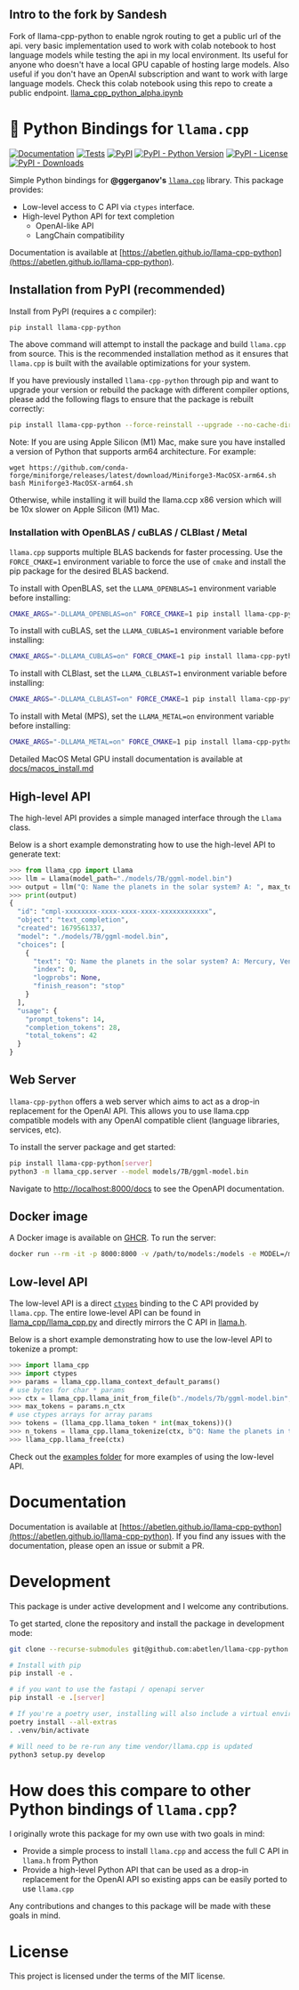 ## Intro to the fork by Sandesh
Fork of llama-cpp-python to enable ngrok routing to get a public url of the api.
very basic implementation used to work with colab notebook to host language models while testing the api in my local environment. Its useful for anyone who doesn't have a local GPU capable of hosting large models. Also useful if you don't have an OpenAI subscription and want to work with large language models.
Check this colab notebook using this repo to create a public endpoint. [llama_cpp_python_alpha.ipynb](https://github.com/sandeshrajbhandari/llama-cpp-python/blob/main/llama_cpp_python_alpha.ipynb)
 
# 🦙 Python Bindings for `llama.cpp`

[![Documentation](https://img.shields.io/badge/docs-passing-green.svg)](https://abetlen.github.io/llama-cpp-python)
[![Tests](https://github.com/abetlen/llama-cpp-python/actions/workflows/test.yaml/badge.svg?branch=main)](https://github.com/abetlen/llama-cpp-python/actions/workflows/test.yaml)
[![PyPI](https://img.shields.io/pypi/v/llama-cpp-python)](https://pypi.org/project/llama-cpp-python/)
[![PyPI - Python Version](https://img.shields.io/pypi/pyversions/llama-cpp-python)](https://pypi.org/project/llama-cpp-python/)
[![PyPI - License](https://img.shields.io/pypi/l/llama-cpp-python)](https://pypi.org/project/llama-cpp-python/)
[![PyPI - Downloads](https://img.shields.io/pypi/dm/llama-cpp-python)](https://pypi.org/project/llama-cpp-python/)

Simple Python bindings for **@ggerganov's** [`llama.cpp`](https://github.com/ggerganov/llama.cpp) library.
This package provides:

- Low-level access to C API via `ctypes` interface.
- High-level Python API for text completion
  - OpenAI-like API
  - LangChain compatibility

Documentation is available at [https://abetlen.github.io/llama-cpp-python](https://abetlen.github.io/llama-cpp-python).


## Installation from PyPI (recommended)

Install from PyPI (requires a c compiler):

```bash
pip install llama-cpp-python
```

The above command will attempt to install the package and build `llama.cpp` from source.
This is the recommended installation method as it ensures that `llama.cpp` is built with the available optimizations for your system.

If you have previously installed `llama-cpp-python` through pip and want to upgrade your version or rebuild the package with different  compiler options, please add the following flags to ensure that the package is rebuilt correctly:

```bash
pip install llama-cpp-python --force-reinstall --upgrade --no-cache-dir
```

Note: If you are using Apple Silicon (M1) Mac, make sure you have installed a version of Python that supports arm64 architecture. For example:
```
wget https://github.com/conda-forge/miniforge/releases/latest/download/Miniforge3-MacOSX-arm64.sh
bash Miniforge3-MacOSX-arm64.sh
```
Otherwise, while installing it will build the llama.ccp x86 version which will be 10x slower on Apple Silicon (M1) Mac.

### Installation with OpenBLAS / cuBLAS / CLBlast / Metal

`llama.cpp` supports multiple BLAS backends for faster processing.
Use the `FORCE_CMAKE=1` environment variable to force the use of `cmake` and install the pip package for the desired BLAS backend.

To install with OpenBLAS, set the `LLAMA_OPENBLAS=1` environment variable before installing:

```bash
CMAKE_ARGS="-DLLAMA_OPENBLAS=on" FORCE_CMAKE=1 pip install llama-cpp-python
```

To install with cuBLAS, set the `LLAMA_CUBLAS=1` environment variable before installing:

```bash
CMAKE_ARGS="-DLLAMA_CUBLAS=on" FORCE_CMAKE=1 pip install llama-cpp-python
```

To install with CLBlast, set the `LLAMA_CLBLAST=1` environment variable before installing:

```bash
CMAKE_ARGS="-DLLAMA_CLBLAST=on" FORCE_CMAKE=1 pip install llama-cpp-python
```

To install with Metal (MPS), set the `LLAMA_METAL=on` environment variable before installing:

```bash
CMAKE_ARGS="-DLLAMA_METAL=on" FORCE_CMAKE=1 pip install llama-cpp-python
```

Detailed MacOS Metal GPU install documentation is available at [docs/macos_install.md](docs/macos_install.md)

## High-level API

The high-level API provides a simple managed interface through the `Llama` class.

Below is a short example demonstrating how to use the high-level API to generate text:

```python
>>> from llama_cpp import Llama
>>> llm = Llama(model_path="./models/7B/ggml-model.bin")
>>> output = llm("Q: Name the planets in the solar system? A: ", max_tokens=32, stop=["Q:", "\n"], echo=True)
>>> print(output)
{
  "id": "cmpl-xxxxxxxx-xxxx-xxxx-xxxx-xxxxxxxxxxxx",
  "object": "text_completion",
  "created": 1679561337,
  "model": "./models/7B/ggml-model.bin",
  "choices": [
    {
      "text": "Q: Name the planets in the solar system? A: Mercury, Venus, Earth, Mars, Jupiter, Saturn, Uranus, Neptune and Pluto.",
      "index": 0,
      "logprobs": None,
      "finish_reason": "stop"
    }
  ],
  "usage": {
    "prompt_tokens": 14,
    "completion_tokens": 28,
    "total_tokens": 42
  }
}
```

## Web Server

`llama-cpp-python` offers a web server which aims to act as a drop-in replacement for the OpenAI API.
This allows you to use llama.cpp compatible models with any OpenAI compatible client (language libraries, services, etc).

To install the server package and get started:

```bash
pip install llama-cpp-python[server]
python3 -m llama_cpp.server --model models/7B/ggml-model.bin
```

Navigate to [http://localhost:8000/docs](http://localhost:8000/docs) to see the OpenAPI documentation.

## Docker image

A Docker image is available on [GHCR](https://ghcr.io/abetlen/llama-cpp-python). To run the server:

```bash
docker run --rm -it -p 8000:8000 -v /path/to/models:/models -e MODEL=/models/ggml-model-name.bin ghcr.io/abetlen/llama-cpp-python:latest
```

## Low-level API

The low-level API is a direct [`ctypes`](https://docs.python.org/3/library/ctypes.html) binding to the C API provided by `llama.cpp`.
The entire lowe-level API can be found in [llama_cpp/llama_cpp.py](https://github.com/abetlen/llama-cpp-python/blob/master/llama_cpp/llama_cpp.py) and directly mirrors the C API in [llama.h](https://github.com/ggerganov/llama.cpp/blob/master/llama.h).

Below is a short example demonstrating how to use the low-level API to tokenize a prompt:

```python
>>> import llama_cpp
>>> import ctypes
>>> params = llama_cpp.llama_context_default_params()
# use bytes for char * params
>>> ctx = llama_cpp.llama_init_from_file(b"./models/7b/ggml-model.bin", params)
>>> max_tokens = params.n_ctx
# use ctypes arrays for array params
>>> tokens = (llama_cpp.llama_token * int(max_tokens))()
>>> n_tokens = llama_cpp.llama_tokenize(ctx, b"Q: Name the planets in the solar system? A: ", tokens, max_tokens, add_bos=llama_cpp.c_bool(True))
>>> llama_cpp.llama_free(ctx)
```

Check out the [examples folder](examples/low_level_api) for more examples of using the low-level API.


# Documentation

Documentation is available at [https://abetlen.github.io/llama-cpp-python](https://abetlen.github.io/llama-cpp-python).
If you find any issues with the documentation, please open an issue or submit a PR.

# Development

This package is under active development and I welcome any contributions.

To get started, clone the repository and install the package in development mode:

```bash
git clone --recurse-submodules git@github.com:abetlen/llama-cpp-python.git

# Install with pip
pip install -e .

# if you want to use the fastapi / openapi server
pip install -e .[server]

# If you're a poetry user, installing will also include a virtual environment
poetry install --all-extras
. .venv/bin/activate

# Will need to be re-run any time vendor/llama.cpp is updated
python3 setup.py develop
```

# How does this compare to other Python bindings of `llama.cpp`?

I originally wrote this package for my own use with two goals in mind:

- Provide a simple process to install `llama.cpp` and access the full C API in `llama.h` from Python
- Provide a high-level Python API that can be used as a drop-in replacement for the OpenAI API so existing apps can be easily ported to use `llama.cpp`

Any contributions and changes to this package will be made with these goals in mind.

# License

This project is licensed under the terms of the MIT license.
